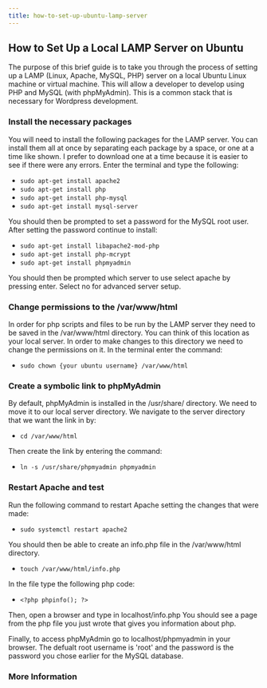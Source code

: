 ```yaml
---
title: how-to-set-up-ubuntu-lamp-server
---
```

## How to Set Up a Local LAMP Server on Ubuntu

The purpose of this brief guide is to take you through the process of setting up a LAMP (Linux, Apache, MySQL, PHP) server on a local Ubuntu Linux machine or virtual machine.  This will allow a developer to develop using PHP and MySQL (with phpMyAdmin). This is a common stack that is necessary for Wordpress development.

### Install the necessary packages

 You will need to install the following packages for the LAMP server.  You can install them all at once by separating each package by a space, or one at a time like shown.  I prefer to download one at a time because it is easier to see if there were any errors. Enter the terminal and type the following:

 * `sudo apt-get install apache2`
 * `sudo apt-get install php`
 * `sudo apt-get install php-mysql`
 * `sudo apt-get install mysql-server`

You should then be prompted to set a password for the MySQL root user. After setting the password continue to install:

 * `sudo apt-get install libapache2-mod-php`
 * `sudo apt-get install php-mcrypt`
 * `sudo apt-get install phpmyadmin`

You should then be prompted which server to use select apache by pressing enter.
Select no for advanced server setup.

### Change permissions to the /var/www/html

In order for php scripts and files to be run by the LAMP server they need to be saved in the /var/www/html directory.  You can think of this location as your local server.  In order to make changes to this directory we need to change the permissions on it.  In the terminal enter the command:

* `sudo chown {your ubuntu username} /var/www/html`

### Create a symbolic link to phpMyAdmin

By default, phpMyAdmin is installed in the /usr/share/ directory.  We need to move it to our local server directory. We navigate to the server directory that we want the link in by:

* `cd /var/www/html`

Then create the link by entering the command:

* `ln -s /usr/share/phpmyadmin phpmyadmin`

### Restart Apache and test

Run the following command to restart Apache setting the changes that were made:

* `sudo systemctl restart apache2`

You should then be able to create an info.php file in the /var/www/html directory.

* `touch /var/www/html/info.php`

In the file type the following php code:

* `<?php
      phpinfo();
    ?>`

Then, open a browser and type in localhost/info.php
You should see a page from the php file you just wrote that gives you information about php.

Finally, to access phpMyAdmin go to localhost/phpmyadmin in your browser.  The defualt root username is 'root' and the password is the password you chose earlier for the MySQL database.  

### More Information

<!-- Insert helpful links here -->
